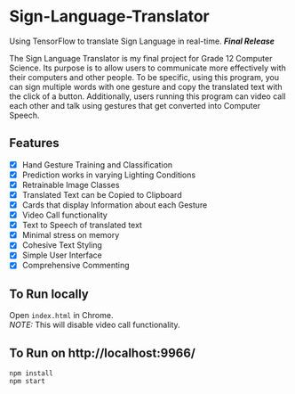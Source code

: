 # Sign-Language-Translator
Using TensorFlow to translate Sign Language in real-time. **_Final Release_**

The Sign Language Translator is my final project for Grade 12 Computer Science. Its purpose is to allow users to communicate more effectively with their computers and other people. To be specific, using this program, you can sign multiple words with one gesture and copy the translated text with the click of a button. Additionally, users running this program can video call each other and talk using gestures that get converted into Computer Speech. 

## Features
- [x] Hand Gesture Training and Classification
- [x] Prediction works in varying Lighting Conditions
- [x] Retrainable Image Classes
- [x] Translated Text can be Copied to Clipboard
- [x] Cards that display Information about each Gesture
- [x] Video Call functionality
- [x] Text to Speech of translated text
- [x] Minimal stress on memory
- [x] Cohesive Text Styling
- [x] Simple User Interface
- [x] Comprehensive Commenting

## To Run locally 
Open `index.html` in Chrome.<br/>
*NOTE:* This will disable video call functionality.

## To Run on http://localhost:9966/
```
npm install
npm start
```